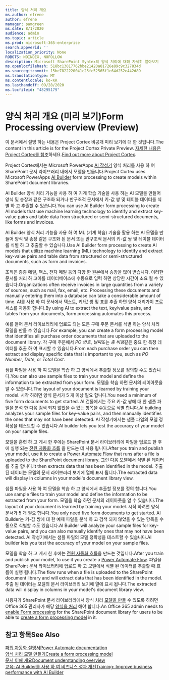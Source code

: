 ```yaml
---
title: 양식 처리 개요
ms.author: efrene
author: efrene
manager: pamgreen
ms.date: 8/1/2020
audience: admin
ms.topic: article
ms.prod: microsoft-365-enterprise
search.appverid: ''
localization_priority: None
ROBOTS: NOINDEX, NOFOLLOW
description: Microsoft SharePoint Syntex의 양식 처리에 대해 자세히 알아보기
ms.openlocfilehash: 518bc13017762bbe21420a81726e89c9c327834d
ms.sourcegitcommit: 15be7822220041c25fc52565f1c64d252e442d89
ms.translationtype: MT
ms.contentlocale: ko-KR
ms.lasthandoff: 09/28/2020
ms.locfileid: "48295179"
---
```

# <a name="form-processing-overview-preview"></a><span data-ttu-id="1a1b7-103">양식 처리 개요 (미리 보기)</span><span class="sxs-lookup"><span data-stu-id="1a1b7-103">Form Processing overview (Preview)</span></span>

<span data-ttu-id="1a1b7-104">이 문서에서 설명 하는 내용은 Project Cortex 비공개 미리 보기에 대 한 것입니다.</span><span class="sxs-lookup"><span data-stu-id="1a1b7-104">The content in this article is for the Project Cortex Private Preview.</span></span> <span data-ttu-id="1a1b7-105">[자세한 내용은 Project Cortex를 참조](https://aka.ms/projectcortex)하세요.</span><span class="sxs-lookup"><span data-stu-id="1a1b7-105">[Find out more about Project Cortex](https://aka.ms/projectcortex).</span></span>

<span data-ttu-id="1a1b7-106">Project Cortex에서는 Microsoft PowerApps [AI 작성기](https://docs.microsoft.com/ai-builder/overview) 양식 처리를 사용 하 여 SharePoint 문서 라이브러리 내에서 모델을 만듭니다.</span><span class="sxs-lookup"><span data-stu-id="1a1b7-106">Project Cortex uses Microsoft PowerApps [AI Builder](https://docs.microsoft.com/ai-builder/overview) form processing to create models within SharePoint document libraries.</span></span>

<span data-ttu-id="1a1b7-107">AI Builder 양식 처리 기능을 사용 하 여 기계 학습 기술을 사용 하는 AI 모델을 만들어 양식 및 송장과 같은 구조화 되거나 반구조적 문서에서 키-값 쌍 및 테이블 데이터를 식별 하 고 추출할 수 있습니다.</span><span class="sxs-lookup"><span data-stu-id="1a1b7-107">You can use AI Builder form processing to create AI models that use machine learning technology to identify and extract key-value pairs and table data from structured or semi-structured  documents, like forms and invoices.</span></span>

<span data-ttu-id="1a1b7-108">AI Builder 양식 처리 기능을 사용 하 여 ML (기계 학습) 기술을 활용 하는 AI 모델을 만들어 양식 및 송장 같은 구조화 된 문서 또는 반구조적 문서의 키-값 쌍 및 테이블 데이터를 식별 하 고 추출할 수 있습니다.</span><span class="sxs-lookup"><span data-stu-id="1a1b7-108">Use AI Builder form processing to create AI models that utilize machine learning (ML) technology to identify and extract key-value pairs and table data from structured or semi-structured documents, such as form and invoices.</span></span>

<span data-ttu-id="1a1b7-109">조직은 종종 메일, 팩스, 전자 메일 등의 다양 한 원본에서 송장을 많이 받습니다. 이러한 문서를 처리 하 고이를 데이터베이스에 수동으로 입력 하면 상당한 시간이 소요 될 수 있습니다.</span><span class="sxs-lookup"><span data-stu-id="1a1b7-109">Organizations often receive invoices in large quantities from a variety of sources, such as mail, fax, email, etc. Processing these documents and manually entering them into a database can take a considerable amount of time.</span></span> <span data-ttu-id="1a1b7-110">AI를 사용 하 여 문서에서 텍스트, 키/값 쌍 및 표를 추출 하면 양식 처리가이 프로세스를 자동화 합니다.</span><span class="sxs-lookup"><span data-stu-id="1a1b7-110">By using AI to extract the text, key/value pairs, and tables from your documents, form processing automates this process.</span></span> 

<span data-ttu-id="1a1b7-111">예를 들어 문서 라이브러리에 업로드 되는 모든 구매 주문 문서를 식별 하는 양식 처리 모델을 만들 수 있습니다.</span><span class="sxs-lookup"><span data-stu-id="1a1b7-111">For example, you can create a form processing model that identifies all purchase order documents that are uploaded to the document library.</span></span> <span data-ttu-id="1a1b7-112">각 구매 주문에서 *PO 번호*, *날짜*또는 *총 비용*같은 중요 한 특정 데이터를 추출 하 여 표시할 수 있습니다.</span><span class="sxs-lookup"><span data-stu-id="1a1b7-112">From each purchase order you can then extract and display specific data that is important to you, such as *PO Number*, *Date*, or *Total Cost*.</span></span>

<span data-ttu-id="1a1b7-113">샘플 파일을 사용 하 여 모델을 학습 하 고 양식에서 추출할 정보를 정의할 수도 있습니다.</span><span class="sxs-lookup"><span data-stu-id="1a1b7-113">You can also use sample files to train your model and define the information to be extracted from your form.</span></span> <span data-ttu-id="1a1b7-114">모델을 학습 하면 문서의 레이아웃을 알 수 있습니다.</span><span class="sxs-lookup"><span data-stu-id="1a1b7-114">The layout of your document is learned by training your model.</span></span> <span data-ttu-id="1a1b7-115">시작 하려면 양식 문서가 5 개 이상 필요 합니다.</span><span class="sxs-lookup"><span data-stu-id="1a1b7-115">You need a minimum of five form documents to get started.</span></span> <span data-ttu-id="1a1b7-116">AI 건물에서는 주요 키-값 쌍에 대 한 샘플 파일을 분석 한 다음 검색 되지 않았을 수 있는 항목을 수동으로 식별 합니다.</span><span class="sxs-lookup"><span data-stu-id="1a1b7-116">AI building analyzes your sample files for key-value pairs, and then manually identifies the ones that may not have been detected.</span></span>  <span data-ttu-id="1a1b7-117">AI 작성기에서는 샘플 파일의 모델 정확성을 테스트할 수 있습니다.</span><span class="sxs-lookup"><span data-stu-id="1a1b7-117">AI builder lets you test the accuracy of your model on your sample files.</span></span>

<span data-ttu-id="1a1b7-118">모델을 훈련 하 고 게시 한 후에는 SharePoint 문서 라이브러리에 파일을 업로드 한 후에 실행 되는 [전원 자동화 흐름](https://docs.microsoft.com/power-automate/getting-started) 을 만드는 데 사용 됩니다.</span><span class="sxs-lookup"><span data-stu-id="1a1b7-118">After you train and publish your model, use it to create a [Power Automate Flow](https://docs.microsoft.com/power-automate/getting-started) that runs after a file is uploaded to the SharePoint document library.</span></span> <span data-ttu-id="1a1b7-119">그런 다음 모델에서 식별 된 데이터를 추출 합니다.</span><span class="sxs-lookup"><span data-stu-id="1a1b7-119">It then extracts data that has been identified in the model.</span></span> <span data-ttu-id="1a1b7-120">추출 된 데이터는 모델의 문서 라이브러리 보기에 열에 표시 됩니다.</span><span class="sxs-lookup"><span data-stu-id="1a1b7-120">The extracted data will display in columns in your model's document library view.</span></span>

<span data-ttu-id="1a1b7-121">샘플 파일을 사용 하 여 모델을 학습 하 고 양식에서 추출할 정보를 정의 합니다.</span><span class="sxs-lookup"><span data-stu-id="1a1b7-121">You use sample files to train your model and define the information to be extracted from your form.</span></span> <span data-ttu-id="1a1b7-122">모델을 학습 하면 문서의 레이아웃을 알 수 있습니다.</span><span class="sxs-lookup"><span data-stu-id="1a1b7-122">The layout of your document is learned by training your model.</span></span> <span data-ttu-id="1a1b7-123">시작 하려면 양식 문서가 5 개 필요 합니다.</span><span class="sxs-lookup"><span data-stu-id="1a1b7-123">You only need five form documents to get started.</span></span> <span data-ttu-id="1a1b7-124">AI Builder는 키-값 쌍에 대 한 예제 파일을 분석 하 고 검색 되지 않았을 수 있는 항목을 수동으로 식별할 수도 있습니다.</span><span class="sxs-lookup"><span data-stu-id="1a1b7-124">AI Builder will analyze your sample files for key-value pairs, and you can also manually identify ones that may not have been detected.</span></span>  <span data-ttu-id="1a1b7-125">AI 작성기에서는 샘플 파일의 모델 정확성을 테스트할 수 있습니다.</span><span class="sxs-lookup"><span data-stu-id="1a1b7-125">AI builder lets you test the accuracy of your model on your sample files.</span></span>

<span data-ttu-id="1a1b7-126">모델을 학습 하 고 게시 한 후에는 [전원 자동화 흐름](https://docs.microsoft.com/power-automate/getting-started)을 만드는 것입니다.</span><span class="sxs-lookup"><span data-stu-id="1a1b7-126">After you train and publish your model, to use it you create a [Power Automate Flow](https://docs.microsoft.com/power-automate/getting-started).</span></span> <span data-ttu-id="1a1b7-127">파일을 SharePoint 문서 라이브러리에 업로드 하 고 모델에서 식별 된 데이터를 추출할 때 흐름이 실행 됩니다.</span><span class="sxs-lookup"><span data-stu-id="1a1b7-127">The flow runs when a file is uploaded to the SharePoint document library and will extract data that has been identified in the model.</span></span> <span data-ttu-id="1a1b7-128">추출 된 데이터는 모델의 문서 라이브러리 보기에 열에 표시 됩니다.</span><span class="sxs-lookup"><span data-stu-id="1a1b7-128">The extracted data will display in columns in your model's document library view.</span></span>

<span data-ttu-id="1a1b7-129">사용자가 SharePoint 문서 라이브러리에서 양식 처리 [모델을 만들](create-a-form-processing-model.md) 수 있도록 하려면 Office 365 관리자가 해당 [양식을 처리](https://docs.microsoft.com/microsoft-365/contentunderstanding/set-up-content-understanding#to-set-up-content-understanding) 해야 합니다.</span><span class="sxs-lookup"><span data-stu-id="1a1b7-129">An Office 365 admin needs to [enable Form processing](https://docs.microsoft.com/microsoft-365/contentunderstanding/set-up-content-understanding#to-set-up-content-understanding) for the SharePoint document library for users to be able to [create a form processing model](create-a-form-processing-model.md) in it.</span></span>

## <a name="see-also"></a><span data-ttu-id="1a1b7-130">참고 항목</span><span class="sxs-lookup"><span data-stu-id="1a1b7-130">See Also</span></span>
  
[<span data-ttu-id="1a1b7-131">파워 자동화 설명서</span><span class="sxs-lookup"><span data-stu-id="1a1b7-131">Power Automate documentation</span></span>](https://docs.microsoft.com/power-automate/)</br>
[<span data-ttu-id="1a1b7-132">양식 처리 모델 만들기</span><span class="sxs-lookup"><span data-stu-id="1a1b7-132">Create a form processing model</span></span>](create-a-form-processing-model.md)</br>
[<span data-ttu-id="1a1b7-133">문서 이해 개요</span><span class="sxs-lookup"><span data-stu-id="1a1b7-133">Document understanding overview</span></span>](document-understanding-overview.md)</br>
[<span data-ttu-id="1a1b7-134">교육: AI Builder를 사용 하 여 비즈니스 성과 개선</span><span class="sxs-lookup"><span data-stu-id="1a1b7-134">Training: Improve business performance with AI Builder</span></span>](https://docs.microsoft.com/learn/paths/improve-business-performance-ai-builder/?source=learn)</br>
